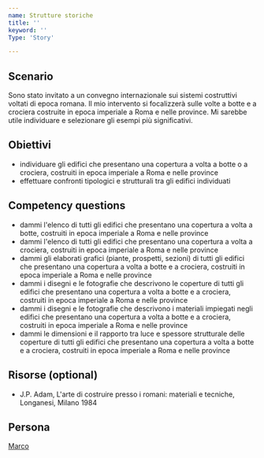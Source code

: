```yaml
---
name: Strutture storiche
title: ''
keyword: ''
Type: 'Story'

---
```


## Scenario
Sono stato invitato a un convegno internazionale sui sistemi costruttivi voltati di epoca romana. Il mio intervento si focalizzerà sulle volte a botte e a crociera costruite in epoca imperiale a Roma e nelle province. Mi sarebbe utile individuare e selezionare gli esempi più significativi.

## Obiettivi
- individuare gli edifici che presentano una copertura a volta a botte o a crociera, costruiti in epoca imperiale a Roma e nelle province
- effettuare confronti tipologici e strutturali tra gli edifici individuati

## Competency questions
- dammi l'elenco di tutti gli edifici che presentano una copertura a volta a botte, costruiti in epoca imperiale a Roma e nelle province
- dammi l'elenco di tutti gli edifici che presentano una copertura a volta a crociera, costruiti in epoca imperiale a Roma e nelle province
- dammi gli elaborati grafici (piante, prospetti, sezioni) di tutti gli edifici che presentano una copertura a volta a botte e a crociera, costruiti in epoca imperiale a Roma e nelle province
- dammi i disegni e le fotografie che descrivono le coperture di tutti gli edifici che presentano una copertura a volta a botte e a crociera, costruiti in epoca imperiale a Roma e nelle province
- dammi i disegni e le fotografie che descrivono i materiali impiegati negli edifici che presentano una copertura a volta a botte e a crociera, costruiti in epoca imperiale a Roma e nelle province
- dammi le dimensioni e il rapporto tra luce e spessore strutturale delle coperture di tutti gli edifici che presentano una copertura a volta a botte e a crociera, costruiti in epoca imperiale a Roma e nelle province

## Risorse (optional)
- J.P. Adam, L'arte di costruire presso i romani: materiali e tecniche, Longanesi, Milano 1984

## Persona
[Marco](https://github.com/read-project/stories/blob/main/Persona/Marco.md) 
